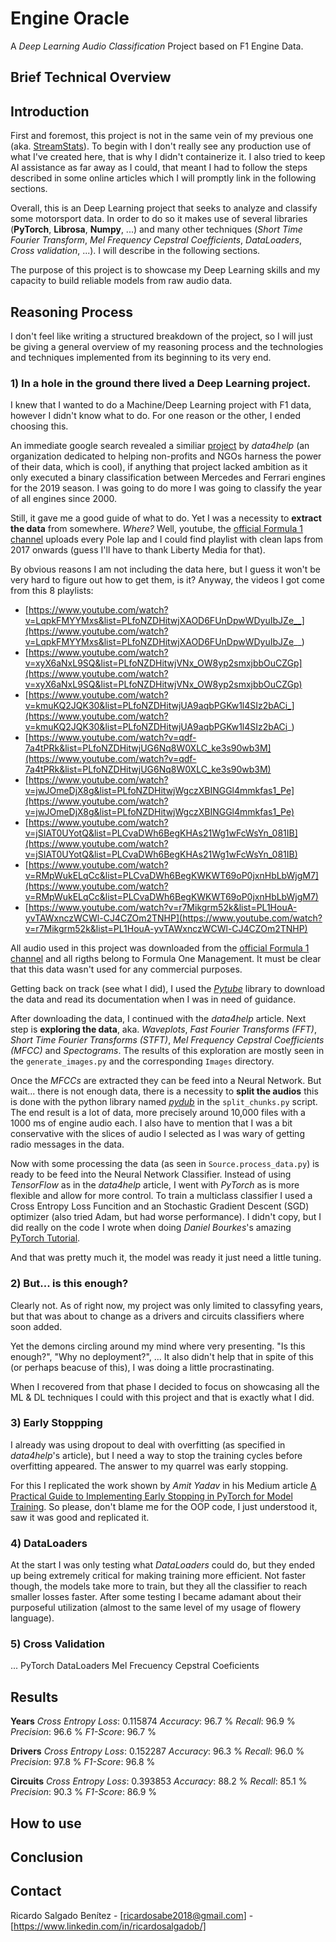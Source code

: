 # Engine Oracle

A *Deep Learning Audio Classification* Project based on F1 Engine Data.

## Brief Technical Overview

## Introduction

First and foremost, this project is not in the same vein of my previous one (aka. [StreamStats](https://github.com/RicardoSalgadoB/streamstats)). To begin with I don't really see any production use of what I've created here, that is why I didn't containerize it. I also tried to keep AI assistance as far away as I could, that meant  I had to follow the steps described in some online articles which I will promptly link in the following sections.

Overall, this is an Deep Learning project that seeks to analyze and classify some motorsport data. In order to do so it makes use of several libraries (**PyTorch**, **Librosa**, **Numpy**, ...) and many other techniques (*Short Time Fourier Transform*, *Mel Frequency Cepstral Coefficients*, *DataLoaders*, *Cross validation*, ...). I will describe in the following sections.

The purpose of this project is to showcase my Deep Learning skills and my capacity to build reliable models from raw audio data.

## Reasoning Process

I don't feel like writing a structured breakdown of the project, so I will just be giving a general overview of my reasoning process and the technologies and techniques implemented from its beginning to its very end.

### 1) In a hole in the ground there lived a Deep Learning project.

I knew that I wanted to do a Machine/Deep Learning project with F1 data, however I didn't know what to do. For one reason or the other, I ended choosing this.

An immediate google search revealed a similiar [project](https://becominghuman.ai/signal-processing-engine-sound-detection-a88a8fa48344) by *data4help* (an organization dedicated to helping non-profits and NGOs harness the power of their data, which is cool), if anything that project lacked ambition as it only executed a binary classification between Mercedes and Ferrari engines for the 2019 season. I was going to do more I was going to classify the year of all engines since 2000.

Still, it gave me a good guide of what to do. Yet I was a necessity to **extract the data** from somewhere. *Where?* Well, youtube, the [official Formula 1 channel](https://www.youtube.com/@Formula1) uploads every Pole lap and I could find playlist with clean laps from 2017 onwards (guess I'll have to thank Liberty Media for that).

By obvious reasons I am not including the data here, but I guess it won't be very hard to figure out how to get them, is it? Anyway, the videos I got come from this 8 playlists:

* [https://www.youtube.com/watch?v=LqpkFMYYMxs&list=PLfoNZDHitwjXAOD6FUnDpwWDyuIbJZe__](https://www.youtube.com/watch?v=LqpkFMYYMxs&list=PLfoNZDHitwjXAOD6FUnDpwWDyuIbJZe__)
* [https://www.youtube.com/watch?v=xyX6aNxL9SQ&list=PLfoNZDHitwjVNx_OW8yp2smxjbbOuCZGp](https://www.youtube.com/watch?v=xyX6aNxL9SQ&list=PLfoNZDHitwjVNx_OW8yp2smxjbbOuCZGp)
* [https://www.youtube.com/watch?v=kmuKQ2JQK30&list=PLfoNZDHitwjUA9aqbPGKw1l4SIz2bACi_](https://www.youtube.com/watch?v=kmuKQ2JQK30&list=PLfoNZDHitwjUA9aqbPGKw1l4SIz2bACi_)
* [https://www.youtube.com/watch?v=qdf-7a4tPRk&list=PLfoNZDHitwjUG6Nq8W0XLC_ke3s90wb3M](https://www.youtube.com/watch?v=qdf-7a4tPRk&list=PLfoNZDHitwjUG6Nq8W0XLC_ke3s90wb3M)
* [https://www.youtube.com/watch?v=jwJOmeDjX8g&list=PLfoNZDHitwjWgczXBINGGl4mmkfas1_Pe](https://www.youtube.com/watch?v=jwJOmeDjX8g&list=PLfoNZDHitwjWgczXBINGGl4mmkfas1_Pe)
* [https://www.youtube.com/watch?v=jSIAT0UYotQ&list=PLCvaDWh6BegKHAs21Wg1wFcWsYn_081IB](https://www.youtube.com/watch?v=jSIAT0UYotQ&list=PLCvaDWh6BegKHAs21Wg1wFcWsYn_081IB)
* [https://www.youtube.com/watch?v=RMpWukELqCc&list=PLCvaDWh6BegKWKWT69oP0jxnHbLbWjgM7](https://www.youtube.com/watch?v=RMpWukELqCc&list=PLCvaDWh6BegKWKWT69oP0jxnHbLbWjgM7)
* [https://www.youtube.com/watch?v=r7Mikgrm52k&list=PL1HouA-yvTAWxnczWCWl-CJ4CZOm2TNHP](https://www.youtube.com/watch?v=r7Mikgrm52k&list=PL1HouA-yvTAWxnczWCWl-CJ4CZOm2TNHP)

All audio used in this project was downloaded from the [official Formula 1 channel](https://www.youtube.com/@Formula1) and all rigths belong to Formula One Management. It must be clear that this data wasn't used for any commercial purposes.

Getting back on track (see what I did), I used the [*Pytube*](https://github.com/pytube/pytube) library to download the data and read its documentation when I was in need of guidance. 

After downloading the data, I continued with the *data4help* article. Next step is **exploring the data**, aka. *Waveplots*, *Fast Fourier Transforms (FFT)*, *Short Time Fourier Transforms (STFT)*, *Mel Frequency Cepstral Coefficients (MFCC)* and *Spectograms*. The results of this exploration are mostly seen in the `generate_images.py` and the corresponding `Images` directory.

Once the *MFCCs* are extracted they can be feed into a Neural Network. But wait... there is not enough data, there is a necessity to **split the audios** this is done with the python library named [*pydub*](https://github.com/jiaaro/pydub) in the `split_chunks.py` script. The end result is a lot of data, more precisely around 10,000 files with a 1000 ms of engine audio each. I also have to mention that I was a bit conservative with the slices of audio I selected as I was wary of getting radio messages in the data.

Now with some processing the data (as seen in `Source.process_data.py`) is ready to be feed into the Neural Network Classifier. Instead of using *TensorFlow* as in the *data4help* article, I went with *PyTorch* as is more flexible and allow for more control. To train a multiclass classifier I used a Cross Entropy Loss Funcition and an Stochastic Gradient Descent (SGD) optimizer (also tried Adam, but had worse performance). I didn't copy, but I did really on the code I wrote when doing *Daniel Bourkes*'s amazing [PyTorch Tutorial](https://youtu.be/Z_ikDlimN6A?si=imyaEgiyZWcs2g8L).

And that was pretty much it, the model was ready it just need a little tuning.

### 2) But... is this enough?

Clearly not. As of right now, my project was only limited to classyfing years, but that was about to change as a drivers and circuits classifiers where soon added.

Yet the demons circling around my mind where very presenting. "Is this enough?", "Why no deployment?", ... It also didn't help that in spite of this (or perhaps beacuse of this), I was doing a little procrastinating.

When I recovered from that phase I decided to focus on showcasing all the ML & DL techniques I could with this project and that is exactly what I did.

### 3) Early Stoppping

I already was using dropout to deal with overfitting (as specified in *data4help*'s article), but I need a way to stop the training cycles before overfitting appeared. The answer to my quarrel was early stopping.

For this I replicated the work shown by *Amit Yadav* in his Medium article [A Practical Guide to Implementing Early Stopping in PyTorch for Model Training](https://medium.com/biased-algorithms/a-practical-guide-to-implementing-early-stopping-in-pytorch-for-model-training-99a7cbd46e9d). So please, don't blame me for the OOP code, I just understood it, saw it was good and replicated it.

### 4) DataLoaders

At the start I was only testing what *DataLoaders* could do, but they ended up being extremely critical for making training more efficient. Not faster though, the models take more to train, but they all the classifier to reach smaller losses faster. After some testing I became adamant about their purposeful utilization (almost to the same level of my usage of flowery language).

### 5) Cross Validation



...
PyTorch
DataLoaders
Mel Frecuency Cepstral Coeficients

## Results

**Years**
*Cross Entropy Loss*: 0.115874
*Accuracy*: 96.7 %
*Recall*: 96.9 %
*Precision*: 96.6 %
*F1-Score*: 96.7 %

**Drivers**
*Cross Entropy Loss*: 0.152287
*Accuracy*: 96.3 %
*Recall*: 96.0 %
*Precision*: 97.8 %
*F1-Score*: 96.8 %

**Circuits**
*Cross Entropy Loss*: 0.393853
*Accuracy*: 88.2 %
*Recall*: 85.1 %
*Precision*: 90.3 %
*F1-Score*: 86.9 %

## How to use

## Conclusion


## Contact
Ricardo Salgado Benítez - [ricardosabe2018@gmail.com] - [https://www.linkedin.com/in/ricardosalgadob/]
